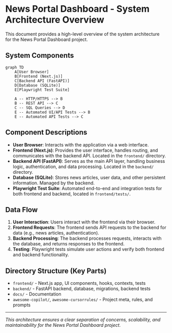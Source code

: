 # News Portal Dashboard - System Architecture Overview

This document provides a high-level overview of the system architecture for the News Portal Dashboard project.

## System Components

```mermaid
graph TD
    A[User Browser]
    B[Frontend (Next.js)]
    C[Backend API (FastAPI)]
    D[Database (SQLite)]
    E[Playwright Test Suite]

    A -- HTTP/HTTPS --> B
    B -- REST API --> C
    C -- SQL Queries --> D
    E -- Automated UI/API Tests --> B
    E -- Automated API Tests --> C
```

## Component Descriptions

- **User Browser**: Interacts with the application via a web interface.
- **Frontend (Next.js)**: Provides the user interface, handles routing, and communicates with the backend API. Located in the `frontend/` directory.
- **Backend API (FastAPI)**: Serves as the main API layer, handling business logic, authentication, and data processing. Located in the `backend/` directory.
- **Database (SQLite)**: Stores news articles, user data, and other persistent information. Managed by the backend.
- **Playwright Test Suite**: Automated end-to-end and integration tests for both frontend and backend, located in `frontend/tests/`.

## Data Flow

1. **User Interaction**: Users interact with the frontend via their browser.
2. **Frontend Requests**: The frontend sends API requests to the backend for data (e.g., news articles, authentication).
3. **Backend Processing**: The backend processes requests, interacts with the database, and returns responses to the frontend.
4. **Testing**: Playwright tests simulate user actions and verify both frontend and backend functionality.

## Directory Structure (Key Parts)

- `frontend/` - Next.js app, UI components, hooks, contexts, tests
- `backend/` - FastAPI backend, database, migrations, backend tests
- `docs/` - Documentation
- `awesome-copilot/`, `awesome-cursorrules/` - Project meta, rules, and prompts

---

*This architecture ensures a clear separation of concerns, scalability, and maintainability for the News Portal Dashboard project.*
